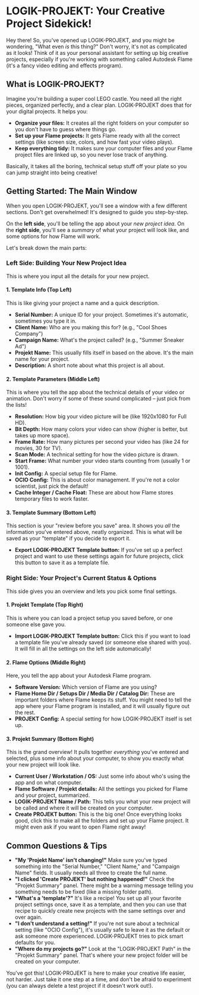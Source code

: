 # LOGIK-PROJEKT: Your Creative Project Sidekick!

Hey there! So, you've opened up LOGIK-PROJEKT, and you might be wondering, "What even *is* this thing?" Don't worry, it's not as complicated as it looks! Think of it as your personal assistant for setting up big creative projects, especially if you're working with something called Autodesk Flame (it's a fancy video editing and effects program).

## What is LOGIK-PROJEKT?

Imagine you're building a super cool LEGO castle. You need all the right pieces, organized perfectly, and a clear plan. LOGIK-PROJEKT does that for your digital projects. It helps you:

*   **Organize your files:** It creates all the right folders on your computer so you don't have to guess where things go.
*   **Set up your Flame projects:** It gets Flame ready with all the correct settings (like screen size, colors, and how fast your video plays).
*   **Keep everything tidy:** It makes sure your computer files and your Flame project files are linked up, so you never lose track of anything.

Basically, it takes all the boring, technical setup stuff off your plate so you can jump straight into being creative!

## Getting Started: The Main Window

When you open LOGIK-PROJEKT, you'll see a window with a few different sections. Don't get overwhelmed! It's designed to guide you step-by-step.

On the **left side**, you'll be telling the app about your *new project idea*.
On the **right side**, you'll see a *summary* of what your project will look like, and some options for how Flame will work.

Let's break down the main parts:

### Left Side: Building Your New Project Idea

This is where you input all the details for your new project.

#### 1. Template Info (Top Left)

This is like giving your project a name and a quick description.

*   **Serial Number:** A unique ID for your project. Sometimes it's automatic, sometimes you type it in.
*   **Client Name:** Who are you making this for? (e.g., "Cool Shoes Company")
*   **Campaign Name:** What's the project called? (e.g., "Summer Sneaker Ad")
*   **Projekt Name:** This usually fills itself in based on the above. It's the main name for your project.
*   **Description:** A short note about what this project is all about.

#### 2. Template Parameters (Middle Left)

This is where you tell the app about the technical details of your video or animation. Don't worry if some of these sound complicated – just pick from the lists!

*   **Resolution:** How big your video picture will be (like 1920x1080 for Full HD).
*   **Bit Depth:** How many colors your video can show (higher is better, but takes up more space).
*   **Frame Rate:** How many pictures per second your video has (like 24 for movies, 30 for TV).
*   **Scan Mode:** A technical setting for how the video picture is drawn.
*   **Start Frame:** What number your video starts counting from (usually 1 or 1001).
*   **Init Config:** A special setup file for Flame.
*   **OCIO Config:** This is about color management. If you're not a color scientist, just pick the default!
*   **Cache Integer / Cache Float:** These are about how Flame stores temporary files to work faster.

#### 3. Template Summary (Bottom Left)

This section is your "review before you save" area. It shows you *all* the information you've entered above, neatly organized. This is what will be saved as your "template" if you decide to export it.

*   **Export LOGIK-PROJEKT Template button:** If you've set up a perfect project and want to use these settings again for future projects, click this button to save it as a template file.

### Right Side: Your Project's Current Status & Options

This side gives you an overview and lets you pick some final settings.

#### 1. Projekt Template (Top Right)

This is where you can load a project setup you saved before, or one someone else gave you.

*   **Import LOGIK-PROJEKT Template button:** Click this if you want to load a template file you've already saved (or someone else shared with you). It will fill in all the settings on the left side automatically!

#### 2. Flame Options (Middle Right)

Here, you tell the app about your Autodesk Flame program.

*   **Software Version:** Which version of Flame are you using?
*   **Flame Home Dir / Setups Dir / Media Dir / Catalog Dir:** These are important folders where Flame keeps its stuff. You might need to tell the app where your Flame program is installed, and it will usually figure out the rest.
*   **PROJEKT Config:** A special setting for how LOGIK-PROJEKT itself is set up.

#### 3. Projekt Summary (Bottom Right)

This is the grand overview! It pulls together *everything* you've entered and selected, plus some info about your computer, to show you exactly what your new project will look like.

*   **Current User / Workstation / OS:** Just some info about who's using the app and on what computer.
*   **Flame Software / Projekt details:** All the settings you picked for Flame and your project, summarized.
*   **LOGIK-PROJEKT Name / Path:** This tells you what your new project will be called and where it will be created on your computer.
*   **Create PROJEKT button:** This is the big one! Once everything looks good, click this to make all the folders and set up your Flame project. It might even ask if you want to open Flame right away!

## Common Questions & Tips

*   **"My 'Projekt Name' isn't changing!"** Make sure you've typed something into the "Serial Number," "Client Name," and "Campaign Name" fields. It usually needs all three to create the full name.
*   **"I clicked 'Create PROJEKT' but nothing happened!"** Check the "Projekt Summary" panel. There might be a warning message telling you something needs to be fixed (like a missing folder path).
*   **"What's a 'template'?"** It's like a recipe! You set up all your favorite project settings once, save it as a template, and then you can use that recipe to quickly create new projects with the same settings over and over again.
*   **"I don't understand a setting!"** If you're not sure about a technical setting (like "OCIO Config"), it's usually safe to leave it as the default or ask someone more experienced. LOGIK-PROJEKT tries to pick smart defaults for you.
*   **"Where do my projects go?"** Look at the "LOGIK-PROJEKT Path" in the "Projekt Summary" panel. That's where your new project folder will be created on your computer.

You've got this! LOGIK-PROJEKT is here to make your creative life easier, not harder. Just take it one step at a time, and don't be afraid to experiment (you can always delete a test project if it doesn't work out!).
